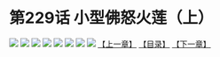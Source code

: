 # 第229话 小型佛怒火莲（上）
![](https://mhpic.xiaomingtaiji.net/comic/D/斗破苍穹拆分版/229话/1.jpg-zymk.middle.webp)
![](https://mhpic.xiaomingtaiji.net/comic/D/斗破苍穹拆分版/229话/2.jpg-zymk.middle.webp)
![](https://mhpic.xiaomingtaiji.net/comic/D/斗破苍穹拆分版/229话/3.jpg-zymk.middle.webp)
![](https://mhpic.xiaomingtaiji.net/comic/D/斗破苍穹拆分版/229话/4.jpg-zymk.middle.webp)
![](https://mhpic.xiaomingtaiji.net/comic/D/斗破苍穹拆分版/229话/5.jpg-zymk.middle.webp)
![](https://mhpic.xiaomingtaiji.net/comic/D/斗破苍穹拆分版/229话/6.jpg-zymk.middle.webp)
![](https://mhpic.xiaomingtaiji.net/comic/D/斗破苍穹拆分版/229话/7.jpg-zymk.middle.webp)
![](https://mhpic.xiaomingtaiji.net/comic/D/斗破苍穹拆分版/229话/8.jpg-zymk.middle.webp)
[【上一章】](./228.md)
[【目录】](./READMD.md)
[【下一章】](./230.md)
